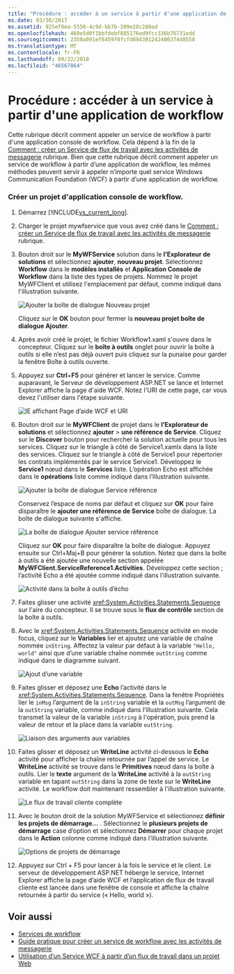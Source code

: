 ```yaml
---
title: "Procédure : accéder à un service à partir d'une application de workflow"
ms.date: 03/30/2017
ms.assetid: 925ef8ea-5550-4c9d-bb7b-209e20c280ad
ms.openlocfilehash: 460e5d0f1bbfdebf885176ed9fcc336b76731edd
ms.sourcegitcommit: 2350a091ef6459f0fcfd894301242400374d8558
ms.translationtype: MT
ms.contentlocale: fr-FR
ms.lasthandoff: 09/22/2018
ms.locfileid: "46567864"
---
```

# <a name="how-to-access-a-service-from-a-workflow-application"></a>Procédure : accéder à un service à partir d'une application de workflow
Cette rubrique décrit comment appeler un service de workflow à partir d'une application console de workflow. Cela dépend à la fin de la [Comment : créer un Service de flux de travail avec les activités de messagerie](../../../../docs/framework/wcf/feature-details/how-to-create-a-workflow-service-with-messaging-activities.md) rubrique. Bien que cette rubrique décrit comment appeler un service de workflow à partir d’une application de workflow, les mêmes méthodes peuvent servir à appeler n’importe quel service Windows Communication Foundation (WCF) à partir d’une application de workflow.

### <a name="create-a-workflow-console-application-project"></a>Créer un projet d'application console de workflow.

1.  Démarrez [!INCLUDE[vs_current_long](../../../../includes/vs-current-long-md.md)].

2.  Charger le projet mywfservice que vous avez créé dans le [Comment : créer un Service de flux de travail avec les activités de messagerie](../../../../docs/framework/wcf/feature-details/how-to-create-a-workflow-service-with-messaging-activities.md) rubrique.

3.  Bouton droit sur le **MyWFService** solution dans le **l’Explorateur de solutions** et sélectionnez **ajouter**, **nouveau projet**. Sélectionnez **Workflow** dans le **modèles installés** et **Application Console de Workflow** dans la liste des types de projets. Nommez le projet MyWFClient et utilisez l'emplacement par défaut, comme indiqué dans l'illustration suivante.

     ![Ajouter la boîte de dialogue Nouveau projet](../../../../docs/framework/wcf/feature-details/media/addnewprojectdlg.JPG "AddNewProjectDlg")

     Cliquez sur le **OK** bouton pour fermer la **nouveau projet boîte de dialogue Ajouter**.

4.  Après avoir créé le projet, le fichier Workflow1.xaml s'ouvre dans le concepteur. Cliquez sur le **boîte à outils** onglet pour ouvrir la boîte à outils si elle n’est pas déjà ouvert puis cliquez sur la punaise pour garder la fenêtre Boîte à outils ouverte.

5.  Appuyez sur **Ctrl**+**F5** pour générer et lancer le service. Comme auparavant, le Serveur de développement ASP.NET se lance et Internet Explorer affiche la page d'aide WCF. Notez l'URI de cette page, car vous devez l'utiliser dans l'étape suivante.

     ![IE affichant Page d’aide WCF et URI](../../../../docs/framework/wcf/feature-details/media/iewcfhelppagewuri.JPG "IEWCFHelpPageWURI")

6.  Bouton droit sur le **MyWFClient** de projet dans le **l’Explorateur de solutions** et sélectionnez **ajouter** > **une référence de Service**. Cliquez sur le **Discover** bouton pour rechercher la solution actuelle pour tous les services. Cliquez sur le triangle à côté de Service1.xamlx dans la liste des services. Cliquez sur le triangle à côté de Service1 pour répertorier les contrats implémentés par le service Service1. Développez le **Service1** nœud dans le **Services** liste. L’opération Echo est affichée dans le **opérations** liste comme indiqué dans l’illustration suivante.

     ![Ajouter la boîte de dialogue Service référence](../../../../docs/framework/wcf/feature-details/media/addservicereference.JPG "AddServiceReference")

     Conservez l’espace de noms par défaut et cliquez sur **OK** pour faire disparaître le **ajouter une référence de Service** boîte de dialogue. La boîte de dialogue suivante s'affiche.

     ![La boîte de dialogue Ajouter service référence](../../../../docs/framework/wcf/feature-details/media/asrdlg.JPG "ASRDlg")

     Cliquez sur **OK** pour faire disparaître la boîte de dialogue. Appuyez ensuite sur Ctrl+Maj+B pour générer la solution. Notez que dans la boîte à outils a été ajoutée une nouvelle section appelée **MyWFClient.ServiceReference1.Activities**. Développez cette section ; l’activité Echo a été ajoutée comme indiqué dans l’illustration suivante.

     ![Activité dans la boîte à outils d’écho](../../../../docs/framework/wcf/feature-details/media/echoactivity.JPG "EchoActivity")

7.  Faites glisser une activité <xref:System.Activities.Statements.Sequence> sur l'aire du concepteur. Il se trouve sous le **flux de contrôle** section de la boîte à outils.

8.  Avec le <xref:System.Activities.Statements.Sequence> activité en mode focus, cliquez sur le **Variables** lier et ajoutez une variable de chaîne nommée `inString`. Affectez la valeur par défaut à la variable `"Hello, world"` ainsi que d’une variable chaîne nommée `outString` comme indiqué dans le diagramme suivant.

     ![Ajout d’une variable](../../../../docs/framework/wcf/feature-details/media/instringvar.JPG "inStringVar")

9. Faites glisser et déposez une **Echo** l’activité dans le <xref:System.Activities.Statements.Sequence>. Dans la fenêtre Propriétés lier le `inMsg` l’argument de la `inString` variable et la `outMsg` l’argument de la `outString` variable, comme indiqué dans l’illustration suivante. Cela transmet la valeur de la variable `inString` à l'opération, puis prend la valeur de retour et la place dans la variable `outString`.

     ![Liaison des arguments aux variables](../../../../docs/framework/wcf/feature-details/media/argumentbind.JPG "ArgumentBind")

10. Faites glisser et déposez un **WriteLine** activité ci-dessous le **Echo** activité pour afficher la chaîne retournée par l’appel de service. Le **WriteLine** activité se trouve dans le **Primitives** nœud dans la boîte à outils. Lier le **texte** argument de la **WriteLine** activité à la `outString` variable en tapant `outString` dans la zone de texte sur le **WriteLine** activité. Le workflow doit maintenant ressembler à l'illustration suivante.

     ![Le flux de travail cliente complète](../../../../docs/framework/wcf/feature-details/media/completeclientwf.JPG "CompleteClientWF")

11. Avec le bouton droit de la solution MyWFService et sélectionnez **définir les projets de démarrage...** . Sélectionnez le **plusieurs projets de démarrage** case d’option et sélectionnez **Démarrer** pour chaque projet dans le **Action** colonne comme indiqué dans l’illustration suivante.

     ![Options de projets de démarrage](../../../../docs/framework/wcf/feature-details/media/startupprojects.JPG "StartupProjects")

12. Appuyez sur Ctrl + F5 pour lancer à la fois le service et le client. Le serveur de développement ASP.NET héberge le service, Internet Explorer affiche la page d’aide WCF et l’application de flux de travail cliente est lancée dans une fenêtre de console et affiche la chaîne retournée à partir du service (« Hello, world »).

## <a name="see-also"></a>Voir aussi

- [Services de workflow](../../../../docs/framework/wcf/feature-details/workflow-services.md)
- [Guide pratique pour créer un service de workflow avec les activités de messagerie](../../../../docs/framework/wcf/feature-details/how-to-create-a-workflow-service-with-messaging-activities.md)
- [Utilisation d’un Service WCF à partir d’un flux de travail dans un projet Web](https://go.microsoft.com/fwlink/?LinkId=207725)